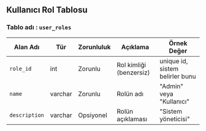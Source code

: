 ## Kullanıcı Rol Tablosu

### Tablo adı : `user_roles`

| Alan Adı      | Tür       | Zorunluluk | Açıklama                        | Örnek Değer                   |
| ------------- | --------- | ---------- | ------------------------------- | ----------------------------- |
| `role_id`     | int       | Zorunlu    | Rol kimliği (benzersiz)       | unique id, sistem belirler bunu |
| `name`        | varchar   | Zorunlu    | Rolün adı                       | "Admin" veya "Kullanıcı"      |
| `description` | varchar   | Opsiyonel  | Rolün açıklaması                | "Sistem yöneticisi"           |
